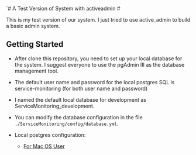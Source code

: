 `# A Test Version of System with activeadmin #

This is my test version of our system. I just tried to use active_admin to build a basic admin system.

## Getting Started ##

* After clone this repository, you need to set up your local database for the system. I suggest everyone to use the pgAdmin III as the database management tool.

* The default user name and password for the local postgres SQL is service-monitoring (for both user name and password)

* I named the default local database for development as ServiceMonitoring_development.

* You can modify the database configuration in the file `./ServiceMonitoring/config/database.yml`.

* Local postgres configuration:
 
  * [For Mac OS User](http://yizeng.me/2015/02/09/install-and-setup-postgresql-for-ruby-on-rails-on-mac-os/)
